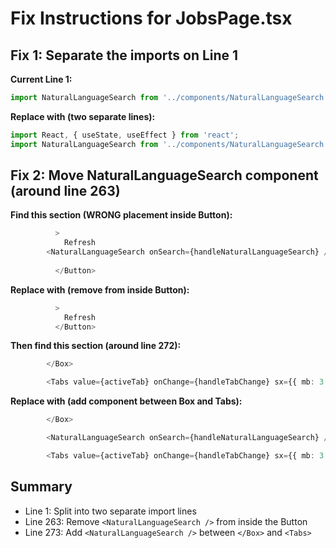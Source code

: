 # Fix Instructions for JobsPage.tsx

## Fix 1: Separate the imports on Line 1
**Current Line 1:**
```typescript
import NaturalLanguageSearch from '../components/NaturalLanguageSearch';import React, { useState, useEffect } from 'react';
```

**Replace with (two separate lines):**
```typescript
import React, { useState, useEffect } from 'react';
import NaturalLanguageSearch from '../components/NaturalLanguageSearch';
```

## Fix 2: Move NaturalLanguageSearch component (around line 263)
**Find this section (WRONG placement inside Button):**
```typescript
          >
            Refresh
        <NaturalLanguageSearch onSearch={handleNaturalLanguageSearch} />
            
          </Button>
```

**Replace with (remove from inside Button):**
```typescript
          >
            Refresh
          </Button>
```

**Then find this section (around line 272):**
```typescript
        </Box>

        <Tabs value={activeTab} onChange={handleTabChange} sx={{ mb: 3 }}>
```

**Replace with (add component between Box and Tabs):**
```typescript
        </Box>

        <NaturalLanguageSearch onSearch={handleNaturalLanguageSearch} />

        <Tabs value={activeTab} onChange={handleTabChange} sx={{ mb: 3 }}>
```

## Summary
- Line 1: Split into two separate import lines
- Line 263: Remove `<NaturalLanguageSearch />` from inside the Button
- Line 273: Add `<NaturalLanguageSearch />` between `</Box>` and `<Tabs>`

